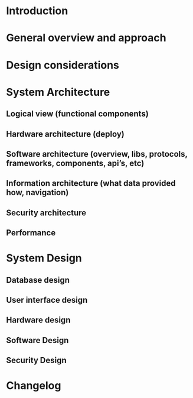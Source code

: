 # Introduction
# General overview and approach
# Design considerations
# System Architecture
## Logical view (functional components)
## Hardware architecture (deploy)
## Software architecture (overview, libs, protocols, frameworks, components, api’s, etc)
## Information architecture (what data provided how, navigation)
## Security architecture
## Performance
# System Design
## Database design
## User interface design
## Hardware design
## Software Design
## Security Design
# Changelog